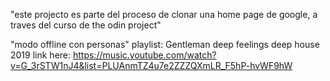 "este projecto es parte del proceso de clonar una home page de google, a traves del curso de the odin project"

"modo offline con personas"
playlist:
Gentleman deep feelings  deep house 2019
link here: https://music.youtube.com/watch?v=G_3rSTW1nJ4&list=PLUAnmTZ4u7e2ZZZQXmLR_F5hP-hvWF9hW